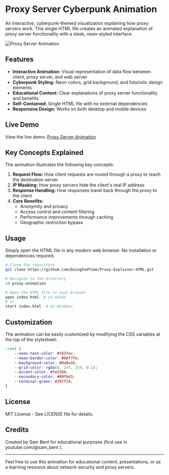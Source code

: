 # Proxy Server Cyberpunk Animation

An interactive, cyberpunk-themed visualization explaining how proxy servers work. This single HTML file creates an animated explanation of proxy server functionality with a sleek, neon-styled interface.

![Proxy Server Animation](https://github.com/DoingFedTime/Proxy-Explainer-HTML/raw/main/proxyserverexplained.gif)

## Features

- **Interactive Animation:** Visual representation of data flow between client, proxy server, and web server
- **Cyberpunk Styling:** Neon colors, grid background, and futuristic design elements
- **Educational Content:** Clear explanations of proxy server functionality and benefits
- **Self-Contained:** Single HTML file with no external dependencies
- **Responsive Design:** Works on both desktop and mobile devices

## Live Demo

View the live demo: [Proxy Server Animation](https://doingfedtime.com/proxy-server-explained/)

## Key Concepts Explained

The animation illustrates the following key concepts:

1. **Request Flow:** How client requests are routed through a proxy to reach the destination server
2. **IP Masking:** How proxy servers hide the client's real IP address
3. **Response Handling:** How responses travel back through the proxy to the client
4. **Core Benefits:**
   - Anonymity and privacy
   - Access control and content filtering
   - Performance improvements through caching
   - Geographic restriction bypass

## Usage

Simply open the HTML file in any modern web browser. No installation or dependencies required.

```bash
# Clone the repository
git clone https://github.com/DoingFedTime/Proxy-Explainer-HTML.git

# Navigate to the directory
cd proxy-animation

# Open the HTML file in your browser
open index.html  # on macOS
# or
start index.html  # on Windows
```

## Customization

The animation can be easily customized by modifying the CSS variables at the top of the stylesheet:

```css
:root {
    --neon-text-color: #f637ec;
    --neon-border-color: #08f7fe;
    --background-color: #0a0a16;
    --grid-color: rgba(8, 247, 254, 0.1);
    --accent-color: #fe53bb;
    --secondary-color: #09fbd3;
    --terminal-green: #39ff14;
}
```

## License

MIT License - See LICENSE file for details.

## Credits

Created by Sam Bent for educational purposes (first use in youtube.com/@sam_bent ).

---

Feel free to use this animation for educational content, presentations, or as a learning resource about network security and proxy servers.
